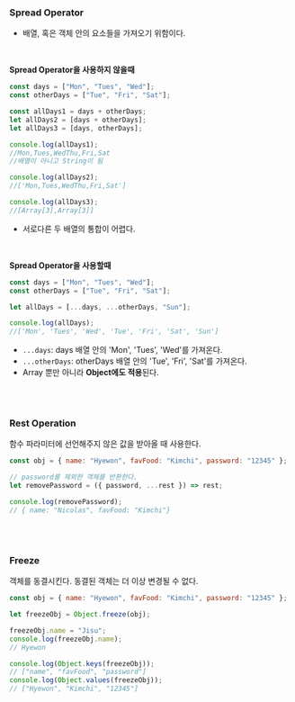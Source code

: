 ### Spread Operator

- 배열, 혹은 객체 안의 요소들을 가져오기 위함이다.

<br>

**Spread Operator을 사용하지 않을때**

```jsx
const days = ["Mon", "Tues", "Wed"];
const otherDays = ["Tue", "Fri", "Sat"];

const allDays1 = days + otherDays;
let allDays2 = [days + otherDays];
let allDays3 = [days, otherDays];

console.log(allDays1);
//Mon,Tues,WedThu,Fri,Sat
//배열이 아니고 String이 됨

console.log(allDays2);
//['Mon,Tues,WedThu,Fri,Sat']

console.log(allDays3);
//[Array[3],Array[3]]
```

- 서로다른 두 배열의 통합이 어렵다.

<br>

**Spread Operator을 사용할때**

```jsx
const days = ["Mon", "Tues", "Wed"];
const otherDays = ["Tue", "Fri", "Sat"];

let allDays = [...days, ...otherDays, "Sun"];

console.log(allDays);
//['Mon', 'Tues', 'Wed', 'Tue', 'Fri', 'Sat', 'Sun']
```

- `...days`: days 배열 안의 'Mon', 'Tues', 'Wed'를 가져온다.
- `...otherDays`: otherDays 배열 안의 'Tue', 'Fri', 'Sat'를 가져온다.
- Array 뿐만 아니라 **Object에도 적용**된다.

<br>
<br>

### Rest Operation

함수 파라미터에 선언해주지 않은 값을 받아올 때 사용한다.

```jsx
const obj = { name: "Hyewon", favFood: "Kimchi", password: "12345" };

// password를 제외한 객체를 반환한다.
let removePassword = ({ password, ...rest }) => rest;

console.log(removePassword);
// { name: "Nicolas", favFood: "Kimchi"}
```

<br>
<br>

### Freeze

객체를 동결시킨다. 동결된 객체는 더 이상 변경될 수 없다.

```jsx
const obj = { name: "Hyewon", favFood: "Kimchi", password: "12345" };

let freezeObj = Object.freeze(obj);

freezeObj.name = "Jisu";
console.log(freezeObj.name);
// Hyewon

console.log(Object.keys(freezeObj));
// ["name", "favFood", "password"]
console.log(Object.values(freezeObj));
// ["Hyewon", "Kimchi", "12345"]
```
